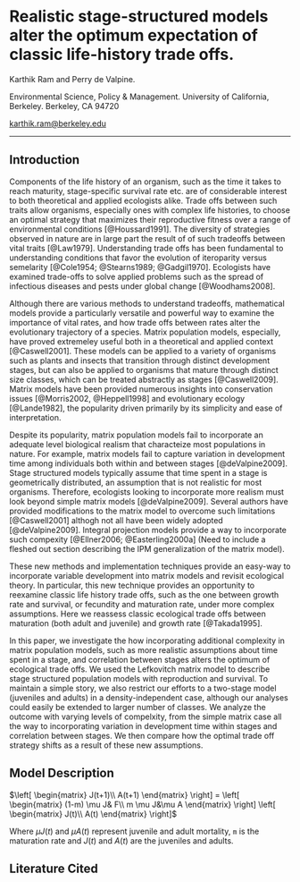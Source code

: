 
# Realistic stage-structured models alter the optimum expectation of classic life-history trade offs.

Karthik Ram and Perry de Valpine.

Environmental Science, Policy & Management.
University of California, Berkeley. Berkeley, CA 94720

karthik.ram@berkeley.edu

-------


## Introduction

Components of the life history of an organism, such as the time it takes to reach maturity, stage-specific survival rate etc. are of considerable interest to both theoretical and applied ecologists alike. Trade offs between such traits allow organisms, especially ones with complex life histories, to choose an optimal strategy that maximizes their reproductive fitness over a range of environmental conditions [@Houssard1991]. The diversity of strategies observed in nature are in large part the result of of such tradeoffs between vital traits [@Law1979]. Understanding trade offs has been fundamental to understanding conditions that favor the evolution of iteroparity versus semelarity [@Cole1954; @Stearns1989; @Gadgil1970]. Ecologists have examined trade-offs to solve applied problems such as the spread of infectious diseases and pests under global change [@Woodhams2008].

Although there are various methods to understand tradeoffs, mathematical models provide a particularly versatile and powerful way to examine the importance of vital rates, and how trade offs between rates alter the evolutionary trajectory of a species. Matrix population models, especially, have proved extremeley useful both in a theoretical and applied context [@Caswell2001]. These models can be applied to a variety of organisms such as plants and insects that transition through distinct development stages, but can also be applied to organisms that mature through distinct size classes, which can be treated abstractly as stages [@Caswell2009]. Matrix models have been provided numerous insights into conservation issues [@Morris2002, @Heppell1998] and evolutionary ecology [@Lande1982], the popularity driven primarily by its simplicity and ease of interpretation.  

Despite its popularity, matrix population models fail to incorporate an adequate level biological realism that characteize most populations in nature. For example, matrix models fail to capture variation in development time among individuals both within and between stages [@deValpine2009]. Stage structured models typically assume that time spent in a stage is geometrically distributed, an assumption that is not realistic for most organisms. Therefore, ecologists looking to incorporate more realism must look beyond simple matrix models [@deValpine2009]. Several authors have provided modifications to the matrix model to overcome such limitations [@Caswell2001] althogh not all have been widely adopted [@deValpine2009]. Integral projection models provide a way to incorporate such compexity [@Ellner2006; @Easterling2000a] (Need to include a fleshed out section describing the IPM generalization of the matrix model). 
 
These new methods and implementation techniques provide an easy-way to incorporate variable development into matrix models and revisit ecological theory. In particular, this new technique provides an opportunity to reexamine classic life history trade offs, such as the one between growth rate and survival, or fecundity and maturation rate, under more complex assumptions.  Here we reassess classic ecological trade offs between maturation (both adult and juvenile) and growth rate [@Takada1995]. 

In this paper, we investigate the how incorporating additional complexity in matrix population models, such as more realistic assumptions about time spent in a stage, and correlation between stages alters the optimum of ecological trade offs. We used the Lefkovitch matrix model to describe stage structured population models with reproduction and survival. To maintain a simple story, we also restrict our efforts to a two-stage model (juveniles and adults) in a density-independent case, although our analyses could easily be extended to larger number of classes. 
 We analyze the outcome with varying levels of compelxity, from the simple matrix case all the way to incorporating variation in development time within stages and correlation between stages. We then compare how the optimal trade off strategy shifts as a result of these new assumptions.


## Model Description

$\left[ \begin{matrix} J(t+1)\\ A(t+1) \end{matrix} \right] = \left[ \begin{matrix} (1-m) \mu J& F\\ m \mu J&\mu A \end{matrix} \right] \left[ \begin{matrix} J(t)\\ A(t) \end{matrix} \right]$

Where $\mu J(t)$ and $\mu A(t)$ represent juvenile and adult mortality, `m` is the maturation rate and $J(t)$ and $A(t)$ are the juveniles and adults.


## Literature Cited
